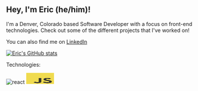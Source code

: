 ## Hey, I'm Eric (he/him)!

I'm a Denver, Colorado based Software Developer with a focus on front-end technologies.  Check out some of the different projects that I've worked on!

You can also find me on [LinkedIn](https://www.linkedin.com/in/eric-rabun-5b20a874/)

[![Eric's GitHub stats](https://github-readme-stats.vercel.app/api?username=errabun)](https://github.com/anuraghazra/github-readme-stats)

Technologies: 

<img src="https://mildaintrainings.com/wp-content/uploads/2017/11/react-logo.png" alt="react" width="75" height="30" />
<img src="https://raw.githubusercontent.com/voodootikigod/logo.js/master/js.png" alt="javascript" width="75" height="30" />

